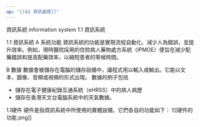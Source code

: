 ```yaml
---
up: "[[A1 資訊處理]]"
---
```


資訊系統 information system
1.1 資訊系統


1.1 資訊系統
A 系統功能
資訊系統的功能是實現流程自動化、減少人為錯誤，並提升效率。例如，現時醫院採用的住院病人藥物處方系統（IPMOE）便旨在減少配藥錯誤和提高配藥效率，以縮短患者的等候時間。

B 數據
數據會被儲存在電腦的儲存設備中，讓程式用以輸入或輸出。它能以文本、圖像、音頻或視頻的形式出現。
數據的例子包括
- 儲存在電子健康紀錄互通系統（eHRSS）中的病人病歷
- 儲存在香港天文台電腦系統中的天氣數據。

  
1.1硬件 
硬件是指資訊系統中所使用的實體設備，它們各自的功能如下：
![[硬件的功能.png]]
